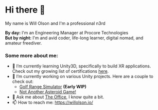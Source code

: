 # Hi there 👋

My name is Will Olson and I'm a professional n3rd

**By day:** I'm an Engineering Manager at Procore Technologies<br />
**But by night:** I'm and avid coder, life-long learner, digital nomad, and amateur freediver.

### Some more about me:

- 🌱 I’m currently learning Unity3D, specifically to build XR applications. Check out my growing list of certifications [here](https://www.linkedin.com/in/frankolson/details/certifications/).
- 🔭 I’m currently working on various Unity projects. Here are a couple to check out:
  - [Golf Range Simulator](https://github.com/frankolson/Golf-Range-Simulator) **(Early WIP)**
  - [Not Another Asteroid Game!](https://github.com/frankolson/Asteroid)
- 💬 Ask me about [The Office](https://twitter.com/theofficetv), I know quite a bit.
- 📫 How to reach me: https://willolson.io/
